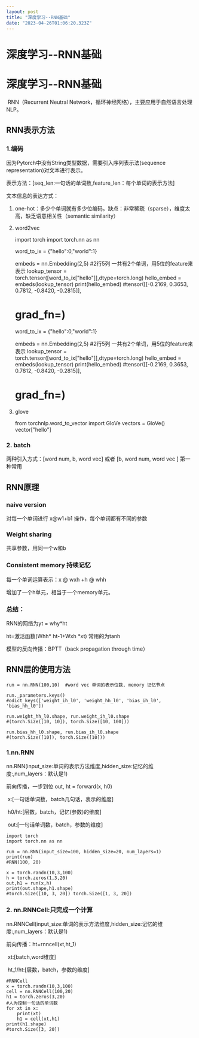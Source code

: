 ```yaml
---
layout: post
title: "深度学习--RNN基础"
date: "2023-04-26T01:06:20.323Z"
---
```

深度学习--RNN基础
===========

深度学习--RNN基础
===========

​ RNN（Recurrent Neutral Network，循环神经网络），主要应用于自然语言处理NLP。

RNN表示方法
-------

### 1.编码

因为Pytorch中没有String类型数据，需要引入序列表示法(sequence representation)对文本进行表示。

​ 表示方法：\[seq\_len:一句话的单词数,feature\_len：每个单词的表示方法\]

文本信息的表达方式：

1.  one-hot：多少个单词就有多少位编码。缺点：非常稀疏（sparse），维度太高，缺乏语意相关性（semantic similarity）
2.  word2vec

    import torch
    import torch.nn as nn
    
    word_to_ix = {"hello":0,"world":1}
    
    embeds = nn.Embedding(2,5)  #2行5列  一共有2个单词，用5位的feature来表示
    lookup_tensor = torch.tensor([word_to_ix["hello"]],dtype=torch.long)
    hello_embed = embeds(lookup_tensor)
    print(hello_embed)
    #tensor([[-0.2169,  0.3653,  0.7812, -0.8420, -0.2815]],
    #       grad_fn=<EmbeddingBackward0>)
    
    
    word_to_ix = {"hello":0,"world":1}
    
    embeds = nn.Embedding(2,5)  #2行5列  一共有2个单词，用5位的feature来表示
    lookup_tensor = torch.tensor([word_to_ix["hello"]],dtype=torch.long)
    hello_embed = embeds(lookup_tensor)
    print(hello_embed)
    #tensor([[-0.2169,  0.3653,  0.7812, -0.8420, -0.2815]],
    #       grad_fn=<EmbeddingBackward0>)
    

3.  glove

    from torchnlp.word_to_vector import GloVe
    vectors = GloVe()
    vector["hello"]
    

### 2\. batch

两种引入方式：\[word num, b, word vec\] 或者 \[b, word num, word vec \] 第一种常用

RNN原理
-----

### naive version

对每一个单词进行 x@w1+b1 操作，每个单词都有不同的参数

### Weight sharing

共享参数，用同一个w和b

### Consistent memory 持续记忆

每一个单词运算表示：x @ wxh +h @ whh

增加了一个h单元，相当于一个memory单元。

### 总结：

RNN的网络为yt = why\*ht

ht=激活函数(Whh\* ht-1+Wxh \*xt) 常用的为tanh

模型的反向传播：BPTT（back propagation through time）

RNN层的使用方法
---------

    run = nn.RNN(100,10)  #word vec 单词的表示位数, memory 记忆节点
    
    run._parameters.keys()
    #odict_keys(['weight_ih_l0', 'weight_hh_l0', 'bias_ih_l0', 'bias_hh_l0'])
    
    run.weight_hh_l0.shape, run.weight_ih_l0.shape
    #(torch.Size([10, 10]), torch.Size([10, 100]))
    
    run.bias_hh_l0.shape, run.bias_ih_l0.shape
    #(torch.Size([10]), torch.Size([10]))
    

### 1.nn.RNN

nn.RNN(input\_size:单词的表示方法维度,hidden\_size:记忆的维度:,num\_layers：默认是1)

前向传播，一步到位 out, ht = forward(x, h0)

​ x:\[一句话单词数，batch几句话，表示的维度\]

​ h0/ht:\[层数，batch，记忆(参数)的维度\]

​ out:\[一句话单词数，batch，参数的维度\]

    import torch
    import torch.nn as nn
    
    run = nn.RNN(input_size=100, hidden_size=20, num_layers=1)
    print(run)
    #RNN(100, 20)
    
    x = torch.randn(10,3,100)
    h = torch.zeros(1,3,20)
    out,h1 = run(x,h)
    print(out.shape,h1.shape)
    #torch.Size([10, 3, 20]) torch.Size([1, 3, 20])
    

### 2\. nn.RNNCell:只完成一个计算

nn.RNNCell(input\_size:单词的表示方法维度,hidden\_size:记忆的维度:,num\_layers：默认是1)

前向传播：ht=rnncell(xt,ht\_1)

​ xt:\[batch,word维度\]

​ ht\_1/ht:\[层数，batch，参数的维度\]

    #RNNCell
    x = torch.randn(10,3,100)
    cell = nn.RNNCell(100,20)
    h1 = torch.zeros(3,20)
    #人为控制一句话的单词数
    for xt in x:
        print(xt)
        h1 = cell(xt,h1)
    print(h1.shape)
    #torch.Size([3, 20])